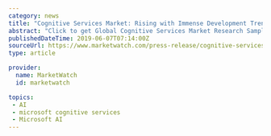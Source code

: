 ```yaml
---
category: news
title: "Cognitive Services Market: Rising with Immense Development Trends across the Globe by 2025"
abstract: "Click to get Global Cognitive Services Market Research Sample PDF Copy Here @: https ... Revenue for each profiled company [IBM, Microsoft, Google, AWS, Baidu, Nuance Communications, Qualcomm Technologies, SAS, Apple, TCS, Nokia, Expert System, Verbio ..."
publishedDateTime: 2019-06-07T07:14:00Z
sourceUrl: https://www.marketwatch.com/press-release/cognitive-services-market-rising-with-immense-development-trends-across-the-globe-by-2025-2019-06-07
type: article

provider:
  name: MarketWatch
  id: marketwatch

topics:
 - AI
 - microsoft cognitive services
 - Microsoft AI
---
```

